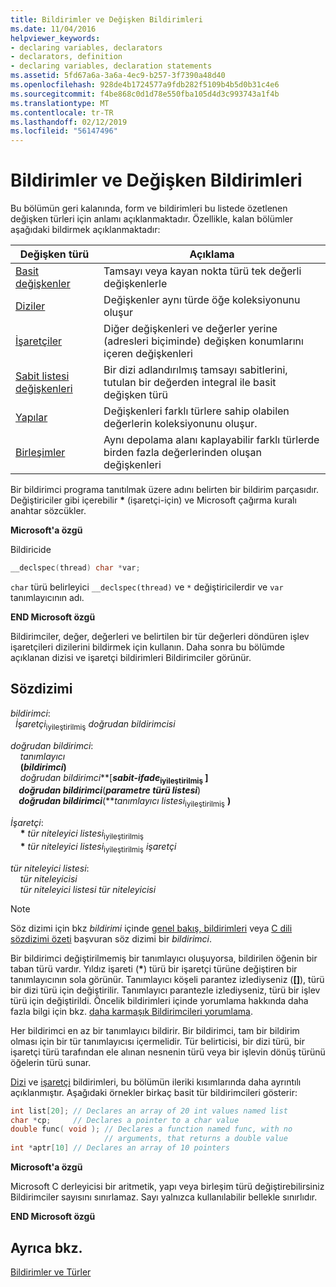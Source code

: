 ```yaml
---
title: Bildirimler ve Değişken Bildirimleri
ms.date: 11/04/2016
helpviewer_keywords:
- declaring variables, declarators
- declarators, definition
- declaring variables, declaration statements
ms.assetid: 5fd67a6a-3a6a-4ec9-b257-3f7390a48d40
ms.openlocfilehash: 928de4b1724577a9fdb282f5109b4b5d0b31c4e6
ms.sourcegitcommit: f4be868c0d1d78e550fba105d4d3c993743a1f4b
ms.translationtype: MT
ms.contentlocale: tr-TR
ms.lasthandoff: 02/12/2019
ms.locfileid: "56147496"
---
```

# <a name="declarators-and-variable-declarations"></a>Bildirimler ve Değişken Bildirimleri

Bu bölümün geri kalanında, form ve bildirimleri bu listede özetlenen değişken türleri için anlamı açıklanmaktadır. Özellikle, kalan bölümler aşağıdaki bildirmek açıklanmaktadır:

|Değişken türü|Açıklama|
|----------------------|-----------------|
|[Basit değişkenler](../c-language/simple-variable-declarations.md)|Tamsayı veya kayan nokta türü tek değerli değişkenlerle|
|[Diziler](../c-language/array-declarations.md)|Değişkenler aynı türde öğe koleksiyonunu oluşur|
|[İşaretçiler](../c-language/pointer-declarations.md)|Diğer değişkenleri ve değerler yerine (adresleri biçiminde) değişken konumlarını içeren değişkenleri|
|[Sabit listesi değişkenleri](../c-language/c-enumeration-declarations.md)|Bir dizi adlandırılmış tamsayı sabitlerini, tutulan bir değerden integral ile basit değişken türü|
|[Yapılar](../c-language/structure-declarations.md)|Değişkenleri farklı türlere sahip olabilen değerlerin koleksiyonunu oluşur.|
|[Birleşimler](../c-language/union-declarations.md)|Aynı depolama alanı kaplayabilir farklı türlerde birden fazla değerlerinden oluşan değişkenleri|

Bir bildirimci programa tanıtılmak üzere adını belirten bir bildirim parçasıdır. Değiştiriciler gibi içerebilir <strong>\*</strong> (işaretçi-için) ve Microsoft çağırma kuralı anahtar sözcükler.

**Microsoft'a özgü**

Bildiricide

```C
__declspec(thread) char *var;
```

`char` türü belirleyici `__declspec(thread)` ve `*` değiştiricilerdir ve `var` tanımlayıcının adı.

**END Microsoft özgü**

Bildirimciler, değer, değerleri ve belirtilen bir tür değerleri döndüren işlev işaretçileri dizilerini bildirmek için kullanın. Daha sonra bu bölümde açıklanan dizisi ve işaretçi bildirimleri Bildirimciler görünür.

## <a name="syntax"></a>Sözdizimi

*bildirimci*:<br/>
&nbsp;&nbsp;*İşaretçi*<sub>iyileştirilmiş</sub> *doğrudan bildirimcisi*

*doğrudan bildirimci*:<br/>
&nbsp;&nbsp;&nbsp;&nbsp;*tanımlayıcı*<br/>
&nbsp;&nbsp;&nbsp;&nbsp;**(***bildirimci***)**<br/>
&nbsp;&nbsp;&nbsp;&nbsp;*doğrudan bildirimci***[***sabit-ifade*<sub>iyileştirilmiş</sub> **]** <br/>
&nbsp;&nbsp;&nbsp;&nbsp;*doğrudan bildirimci***(***parametre türü listesi***)**<br/>
&nbsp;&nbsp;&nbsp;&nbsp;*doğrudan bildirimci***(***tanımlayıcı listesi*<sub>iyileştirilmiş</sub> **)**

*İşaretçi*:<br/>
&nbsp;&nbsp;&nbsp;&nbsp;<strong>\*</strong> *tür niteleyici listesi*<sub>iyileştirilmiş</sub><br/>
&nbsp;&nbsp;&nbsp;&nbsp;<strong>\*</strong> *tür niteleyici listesi*<sub>iyileştirilmiş</sub> *işaretçi*

*tür niteleyici listesi*:<br/>
&nbsp;&nbsp;&nbsp;&nbsp;*tür niteleyicisi*<br/>
&nbsp;&nbsp;&nbsp;&nbsp;*tür niteleyici listesi tür niteleyicisi*

> [!NOTE]
> Söz dizimi için bkz *bildirimi* içinde [genel bakış, bildirimleri](../c-language/overview-of-declarations.md) veya [C dili sözdizimi özeti](../c-language/c-language-syntax-summary.md) başvuran söz dizimi bir *bildirimci*.

Bir bildirimci değiştirilmemiş bir tanımlayıcı oluşuyorsa, bildirilen öğenin bir taban türü vardır. Yıldız işareti (<strong>\*</strong>) türü bir işaretçi türüne değiştiren bir tanımlayıcının sola görünür. Tanımlayıcı köşeli parantez izlediyseniz (**[]**), türü bir dizi türü için değiştirilir. Tanımlayıcı parantezle izlediyseniz, türü bir işlev türü için değiştirildi. Öncelik bildirimleri içinde yorumlama hakkında daha fazla bilgi için bkz. [daha karmaşık Bildirimcileri yorumlama](../c-language/interpreting-more-complex-declarators.md).

Her bildirimci en az bir tanımlayıcı bildirir. Bir bildirimci, tam bir bildirim olması için bir tür tanımlayıcısı içermelidir. Tür belirticisi, bir dizi türü, bir işaretçi türü tarafından ele alınan nesnenin türü veya bir işlevin dönüş türünü öğelerin türü sunar.

[Dizi](../c-language/array-declarations.md) ve [işaretçi](../c-language/pointer-declarations.md) bildirimleri, bu bölümün ileriki kısımlarında daha ayrıntılı açıklanmıştır. Aşağıdaki örnekler birkaç basit tür bildirimcileri gösterir:

```C
int list[20]; // Declares an array of 20 int values named list
char *cp;     // Declares a pointer to a char value
double func( void ); // Declares a function named func, with no
                     // arguments, that returns a double value
int *aptr[10] // Declares an array of 10 pointers
```

**Microsoft'a özgü**

Microsoft C derleyicisi bir aritmetik, yapı veya birleşim türü değiştirebilirsiniz Bildirimciler sayısını sınırlamaz. Sayı yalnızca kullanılabilir bellekle sınırlıdır.

**END Microsoft özgü**

## <a name="see-also"></a>Ayrıca bkz.

[Bildirimler ve Türler](../c-language/declarations-and-types.md)
